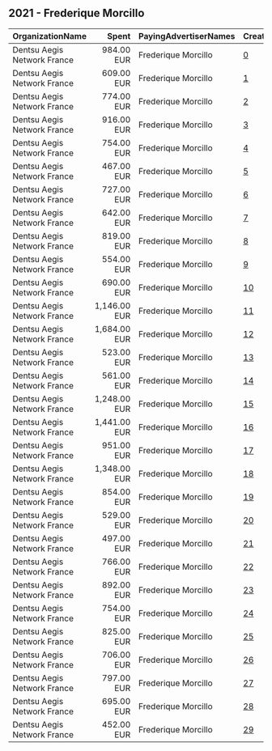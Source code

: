 ## 2021 - Frederique Morcillo 
|OrganizationName|Spent|PayingAdvertiserNames|CreativeUrls|Impressions|Genders|AgeBrackets|CountryCodes|BillingAddresses|CandidateBallotInformation|
|:---|---:|:---|:---|---:|:---|:---|:---|:---|:---|
|Dentsu Aegis Network France|984.00 EUR|Frederique Morcillo|[0](https://www.snap.com/political-ads/asset/0ff1bbaa710e2553797d80f907f5532e3c7b418c2f2edcfa56d9e2bb1d13f01c?mediaType=mp4)|226,462||18+|spain|"67 Av. de Wagram,Paris,75017,FR"||
|Dentsu Aegis Network France|609.00 EUR|Frederique Morcillo|[1](https://www.snap.com/political-ads/asset/aea36e698892381e5d69c2273f5de759b6bdf0ca6c57a59066a3b32043a1e832?mediaType=png)|181,409||18-30|germany|"67 Av. de Wagram,Paris,75017,FR"||
|Dentsu Aegis Network France|774.00 EUR|Frederique Morcillo|[2](https://www.snap.com/political-ads/asset/aea36e698892381e5d69c2273f5de759b6bdf0ca6c57a59066a3b32043a1e832?mediaType=png)|227,127||18-30|united kingdom|"67 Av. de Wagram,Paris,75017,FR"||
|Dentsu Aegis Network France|916.00 EUR|Frederique Morcillo|[3](https://www.snap.com/political-ads/asset/78abc55ed421908a8868257406930c72e8273091f67dd38a0adfbf7395b1dff7?mediaType=mp4)|187,991||18+|germany|"67 Av. de Wagram,Paris,75017,FR"||
|Dentsu Aegis Network France|754.00 EUR|Frederique Morcillo|[4](https://www.snap.com/political-ads/asset/679a1fc30bfe4781a6887205bb4f6eaa3aa907d23a6da661e621c1b3acc27ba6?mediaType=png)|195,879||18-30|italy|"67 Av. de Wagram,Paris,75017,FR"||
|Dentsu Aegis Network France|467.00 EUR|Frederique Morcillo|[5](https://www.snap.com/political-ads/asset/aea36e698892381e5d69c2273f5de759b6bdf0ca6c57a59066a3b32043a1e832?mediaType=png)|92,894||18-30|united states|"67 Av. de Wagram,Paris,75017,FR"||
|Dentsu Aegis Network France|727.00 EUR|Frederique Morcillo|[6](https://www.snap.com/political-ads/asset/aea36e698892381e5d69c2273f5de759b6bdf0ca6c57a59066a3b32043a1e832?mediaType=png)|309,397||18-30|spain|"67 Av. de Wagram,Paris,75017,FR"||
|Dentsu Aegis Network France|642.00 EUR|Frederique Morcillo|[7](https://www.snap.com/political-ads/asset/0ff1bbaa710e2553797d80f907f5532e3c7b418c2f2edcfa56d9e2bb1d13f01c?mediaType=mp4)|114,440||18+|germany|"67 Av. de Wagram,Paris,75017,FR"||
|Dentsu Aegis Network France|819.00 EUR|Frederique Morcillo|[8](https://www.snap.com/political-ads/asset/ac9631257bd5024753c8ec3fdfb27a2834934d6c0ef9ccb73ee1720d97a69c1f?mediaType=png)|365,963||18-30|spain|"67 Av. de Wagram,Paris,75017,FR"||
|Dentsu Aegis Network France|554.00 EUR|Frederique Morcillo|[9](https://www.snap.com/political-ads/asset/ac9631257bd5024753c8ec3fdfb27a2834934d6c0ef9ccb73ee1720d97a69c1f?mediaType=png)|149,215||18-30|italy|"67 Av. de Wagram,Paris,75017,FR"||
|Dentsu Aegis Network France|690.00 EUR|Frederique Morcillo|[10](https://www.snap.com/political-ads/asset/aea36e698892381e5d69c2273f5de759b6bdf0ca6c57a59066a3b32043a1e832?mediaType=png)|176,202||18-30|italy|"67 Av. de Wagram,Paris,75017,FR"||
|Dentsu Aegis Network France|1,146.00 EUR|Frederique Morcillo|[11](https://www.snap.com/political-ads/asset/609015deb7f07193893a214b7a276f39368342282fd2a38d9b455d68abd14241?mediaType=mp4)|219,850||18+|italy|"67 Av. de Wagram,Paris,75017,FR"||
|Dentsu Aegis Network France|1,684.00 EUR|Frederique Morcillo|[12](https://www.snap.com/political-ads/asset/609015deb7f07193893a214b7a276f39368342282fd2a38d9b455d68abd14241?mediaType=mp4)|162,789||18+|united states|"67 Av. de Wagram,Paris,75017,FR"||
|Dentsu Aegis Network France|523.00 EUR|Frederique Morcillo|[13](https://www.snap.com/political-ads/asset/78abc55ed421908a8868257406930c72e8273091f67dd38a0adfbf7395b1dff7?mediaType=mp4)|99,501||18+|italy|"67 Av. de Wagram,Paris,75017,FR"||
|Dentsu Aegis Network France|561.00 EUR|Frederique Morcillo|[14](https://www.snap.com/political-ads/asset/78abc55ed421908a8868257406930c72e8273091f67dd38a0adfbf7395b1dff7?mediaType=mp4)|50,144||18+|united states|"67 Av. de Wagram,Paris,75017,FR"||
|Dentsu Aegis Network France|1,248.00 EUR|Frederique Morcillo|[15](https://www.snap.com/political-ads/asset/609015deb7f07193893a214b7a276f39368342282fd2a38d9b455d68abd14241?mediaType=mp4)|283,804||18+|spain|"67 Av. de Wagram,Paris,75017,FR"||
|Dentsu Aegis Network France|1,441.00 EUR|Frederique Morcillo|[16](https://www.snap.com/political-ads/asset/609015deb7f07193893a214b7a276f39368342282fd2a38d9b455d68abd14241?mediaType=mp4)|289,865||18+|germany|"67 Av. de Wagram,Paris,75017,FR"||
|Dentsu Aegis Network France|951.00 EUR|Frederique Morcillo|[17](https://www.snap.com/political-ads/asset/0ff1bbaa710e2553797d80f907f5532e3c7b418c2f2edcfa56d9e2bb1d13f01c?mediaType=mp4)|170,981||18+|italy|"67 Av. de Wagram,Paris,75017,FR"||
|Dentsu Aegis Network France|1,348.00 EUR|Frederique Morcillo|[18](https://www.snap.com/political-ads/asset/609015deb7f07193893a214b7a276f39368342282fd2a38d9b455d68abd14241?mediaType=mp4)|313,709||18+|united kingdom|"67 Av. de Wagram,Paris,75017,FR"||
|Dentsu Aegis Network France|854.00 EUR|Frederique Morcillo|[19](https://www.snap.com/political-ads/asset/78abc55ed421908a8868257406930c72e8273091f67dd38a0adfbf7395b1dff7?mediaType=mp4)|174,520||18+|united kingdom|"67 Av. de Wagram,Paris,75017,FR"||
|Dentsu Aegis Network France|529.00 EUR|Frederique Morcillo|[20](https://www.snap.com/political-ads/asset/679a1fc30bfe4781a6887205bb4f6eaa3aa907d23a6da661e621c1b3acc27ba6?mediaType=png)|155,203||18-30|united kingdom|"67 Av. de Wagram,Paris,75017,FR"||
|Dentsu Aegis Network France|497.00 EUR|Frederique Morcillo|[21](https://www.snap.com/political-ads/asset/679a1fc30bfe4781a6887205bb4f6eaa3aa907d23a6da661e621c1b3acc27ba6?mediaType=png)|144,255||18-30|germany|"67 Av. de Wagram,Paris,75017,FR"||
|Dentsu Aegis Network France|766.00 EUR|Frederique Morcillo|[22](https://www.snap.com/political-ads/asset/78abc55ed421908a8868257406930c72e8273091f67dd38a0adfbf7395b1dff7?mediaType=mp4)|170,291||18+|spain|"67 Av. de Wagram,Paris,75017,FR"||
|Dentsu Aegis Network France|892.00 EUR|Frederique Morcillo|[23](https://www.snap.com/political-ads/asset/ac9631257bd5024753c8ec3fdfb27a2834934d6c0ef9ccb73ee1720d97a69c1f?mediaType=png)|251,340||18-30|germany|"67 Av. de Wagram,Paris,75017,FR"||
|Dentsu Aegis Network France|754.00 EUR|Frederique Morcillo|[24](https://www.snap.com/political-ads/asset/0ff1bbaa710e2553797d80f907f5532e3c7b418c2f2edcfa56d9e2bb1d13f01c?mediaType=mp4)|57,030||18+|united states|"67 Av. de Wagram,Paris,75017,FR"||
|Dentsu Aegis Network France|825.00 EUR|Frederique Morcillo|[25](https://www.snap.com/political-ads/asset/ac9631257bd5024753c8ec3fdfb27a2834934d6c0ef9ccb73ee1720d97a69c1f?mediaType=png)|169,245||18-30|united states|"67 Av. de Wagram,Paris,75017,FR"||
|Dentsu Aegis Network France|706.00 EUR|Frederique Morcillo|[26](https://www.snap.com/political-ads/asset/679a1fc30bfe4781a6887205bb4f6eaa3aa907d23a6da661e621c1b3acc27ba6?mediaType=png)|142,253||18-30|united states|"67 Av. de Wagram,Paris,75017,FR"||
|Dentsu Aegis Network France|797.00 EUR|Frederique Morcillo|[27](https://www.snap.com/political-ads/asset/0ff1bbaa710e2553797d80f907f5532e3c7b418c2f2edcfa56d9e2bb1d13f01c?mediaType=mp4)|180,610||18+|united kingdom|"67 Av. de Wagram,Paris,75017,FR"||
|Dentsu Aegis Network France|695.00 EUR|Frederique Morcillo|[28](https://www.snap.com/political-ads/asset/ac9631257bd5024753c8ec3fdfb27a2834934d6c0ef9ccb73ee1720d97a69c1f?mediaType=png)|209,854||18-30|united kingdom|"67 Av. de Wagram,Paris,75017,FR"||
|Dentsu Aegis Network France|452.00 EUR|Frederique Morcillo|[29](https://www.snap.com/political-ads/asset/679a1fc30bfe4781a6887205bb4f6eaa3aa907d23a6da661e621c1b3acc27ba6?mediaType=png)|190,914||18-30|spain|"67 Av. de Wagram,Paris,75017,FR"||
